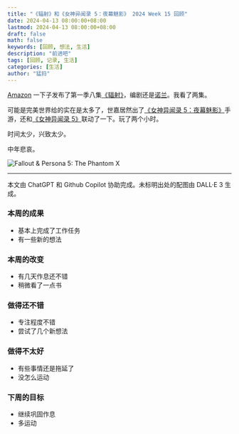 ```yaml
---
title: "《辐射》和《女神异闻录 5：夜幕魅影》 2024 Week 15 回顾"
date: 2024-04-13 08:00:00+08:00
lastmod: 2024-04-13 08:00:00+08:00
draft: false
math: false
keywords: [回顾, 想法, 生活]
description: "前进吧"
tags: [回顾, 记录, 生活]
categories: [生活]
author: "猛犸"
---
```


[Amazon](https://www.amazon.com/gp/video/getstarted/) 一下子发布了第一季八集[《辐射》](https://movie.douban.com/subject/35128081/)，编剧还是[诺兰](https://www.douban.com/personage/27488802/)。我看了两集。

可能是完美世界给的实在是太多了，世嘉居然出了[《女神异闻录 5：夜幕魅影》](https://www.douban.com/game/36317700/)手游，还和[《女神异闻录 5》](https://www.douban.com/game/26320347/)联动了一下。玩了两个小时。

时间太少，兴致太少。

中年悲哀。

![Fallout & Persona 5: The Phantom X](https://1-1256632535.cos.ap-beijing.myqcloud.com/img/persona-fallout.webp)


---

本文由 ChatGPT 和 Github Copilot 协助完成。未标明出处的配图由 DALL·E 3 生成。

### 本周的成果

- 基本上完成了工作任务
- 有一些新的想法

### 本周的改变

- 有几天作息还不错
- 稍微看了一点书

### 做得还不错

- 专注程度不错
- 尝试了几个新想法

### 做得不太好

- 有些事情还是拖延了
- 没怎么运动

### 下周的目标

- 继续巩固作息
- 多运动
